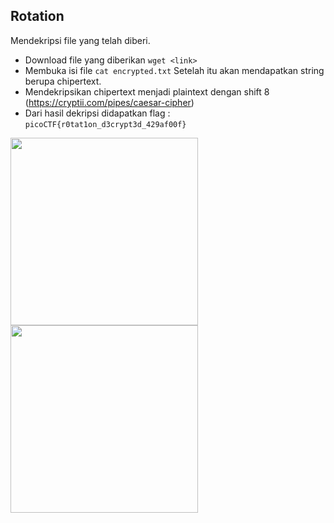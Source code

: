 
## Rotation

Mendekripsi file yang telah diberi.

- Download file yang diberikan `wget <link>`
- Membuka isi file `cat encrypted.txt` Setelah itu akan mendapatkan string berupa chipertext.
- Mendekripsikan chipertext menjadi plaintext dengan shift 8 (https://cryptii.com/pipes/caesar-cipher)
- Dari hasil dekripsi didapatkan flag : `picoCTF{r0tat1on_d3crypt3d_429af00f}`

<img src="https://github.com/Naraduhita/kripto-picoctf-writeup/assets/102397053/14304dba-4757-4c86-91eb-11142dc34bf5" height="300" />

<img src="https://github.com/Naraduhita/kripto-picoctf-writeup/assets/102397053/07c1f3b7-19db-43fe-bad7-931ed7991049" height="300" />


